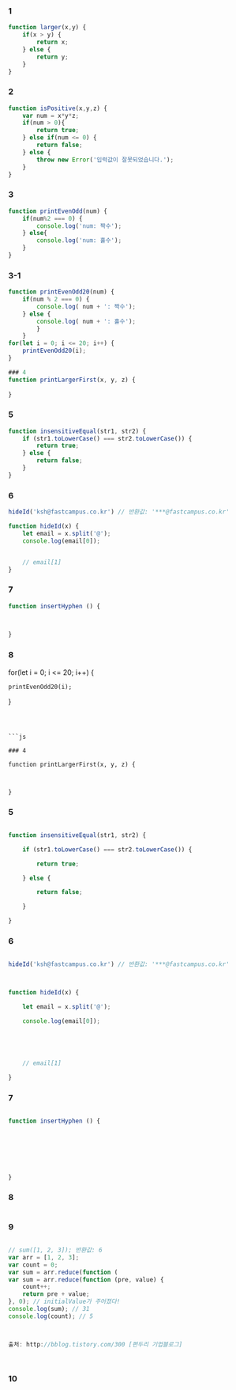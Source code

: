 ### 1
```js
function larger(x,y) {
    if(x > y) {
        return x;
    } else {
        return y;
    }
}
```
### 2
```js
function isPositive(x,y,z) {
    var num = x*y*z;
    if(num > 0){
        return true;
    } else if(num <= 0) {
        return false;
    } else {
        throw new Error('입력값이 잘못되었습니다.');
    }
}

```
### 3
```js
function printEvenOdd(num) {
    if(num%2 === 0) {
        console.log('num: 짝수');
    } else{
        console.log('num: 홀수');
    }
}
```
### 3-1
```js
function printEvenOdd20(num) {
    if(num % 2 === 0) {
        console.log( num + ': 짝수');
    } else {
        console.log( num + ': 홀수');
        }
    }
for(let i = 0; i <= 20; i++) {
    printEvenOdd20(i);
}
```

```js
### 4
function printLargerFirst(x, y, z) {
    
}
```


### 5
```js
function insensitiveEqual(str1, str2) {
    if (str1.toLowerCase() === str2.toLowerCase()) {
        return true;
    } else {
        return false;
    }
}
```


### 6
```js
hideId('ksh@fastcampus.co.kr') // 반환값: '***@fastcampus.co.kr'

function hideId(x) {
    let email = x.split('@');
    console.log(email[0]);


    // email[1]
}
```


### 7
```js
function insertHyphen () {


    
}
```

### 8




for(let i = 0; i <= 20; i++) {

    printEvenOdd20(i);

}

```



```js

### 4

function printLargerFirst(x, y, z) {

    

}

```





### 5

```js

function insensitiveEqual(str1, str2) {

    if (str1.toLowerCase() === str2.toLowerCase()) {

        return true;

    } else {

        return false;

    }

}

```





### 6

```js

hideId('ksh@fastcampus.co.kr') // 반환값: '***@fastcampus.co.kr'



function hideId(x) {

    let email = x.split('@');

    console.log(email[0]);





    // email[1]

}

```





### 7

```js

function insertHyphen () {





    

}

```



### 8
```js

```


### 9

```js

// sum([1, 2, 3]); 반환값: 6
var arr = [1, 2, 3];
var count = 0;
var sum = arr.reduce(function (
var sum = arr.reduce(function (pre, value) {
    count++;
    return pre + value;
}, 0); // initialValue가 주어졌다!
console.log(sum); // 31
console.log(count); // 5



출처: http://bblog.tistory.com/300 [편두리 기업블로그]




```

### 10

```js

```
